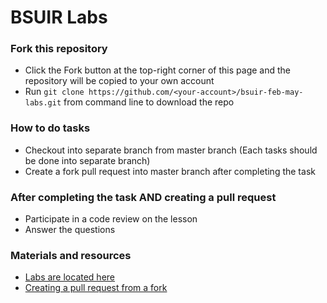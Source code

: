 # BSUIR Labs

### Fork this repository
* Click the Fork button at the top-right corner of this page and the repository will be copied to your own account
* Run `git clone https://github.com/<your-account>/bsuir-feb-may-labs.git` from command line to download the repo

### How to do tasks
* Checkout into separate branch from master branch (Each tasks should be done into separate branch)
* Create a fork pull request into master branch after completing the task

### After completing the task AND creating a pull request
* Participate in a code review on the lesson
* Answer the questions

### Materials and resources
* [Labs are located here](https://drive.google.com/drive/folders/1JK_D8e9rPVdysKW2-_SmxNN40WG68_QC)
* [Creating a pull request from a fork](https://help.github.com/articles/creating-a-pull-request-from-a-fork/)
